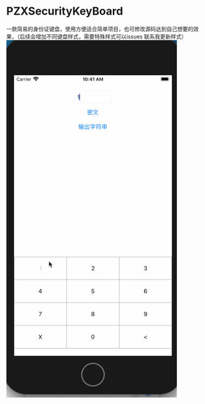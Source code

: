 # PZXSecurityKeyBoard
一款简易的身份证键盘，使用方便适合简单项目，也可修改源码达到自己想要的效果，（后续会增加不同键盘样式，需要特殊样式可以issues 联系我更新样式）
![image](https://github.com/PZXforXcode/PZXSecurityKeyBoard/blob/master/键盘.gif)   

